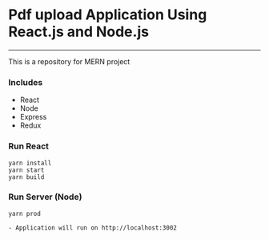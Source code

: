 # Pdf upload Application Using React.js and Node.js
---
This is a repository for MERN project
### Includes
- React
- Node
- Express
- Redux
### Run React
```
yarn install
yarn start
yarn build
```

### Run Server (Node)
```
yarn prod
```

```
- Application will run on http://localhost:3002